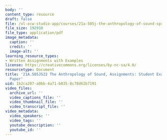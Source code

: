 ```yaml
---
body: ''
content_type: resource
draft: false
file: /ol-ocw-studio-app/courses/21a-505j-the-anthropology-of-sound-spring-2022/mit21a_505js22_finalpaper.pdf
file_size: 192910
file_type: application/pdf
image_metadata:
  caption: ''
  credit: ''
  image-alt: ''
learning_resource_types:
- Written Assignments with Examples
license: https://creativecommons.org/licenses/by-nc-sa/4.0/
resourcetype: Document
title: '21A.505JS22 The Anthropology of Sound, Assignments: Student Example, Final
  Paper'
uid: 1b2ca207-a0bb-4a71-b035-8c78d62b7191
video_files:
  archive_url: ''
  video_captions_file: ''
  video_thumbnail_file: ''
  video_transcript_file: ''
video_metadata:
  video_speakers: ''
  video_tags: ''
  youtube_description: ''
  youtube_id: ''
---
```

